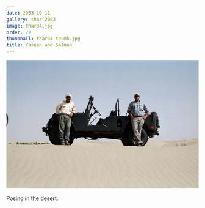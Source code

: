 ```yaml
---
date: 2003-10-11
gallery: thar-2003
image: thar34.jpg
order: 22
thumbnail: thar34-thumb.jpg
title: Yaseen and Salman
---
```


![Yaseen and Salman](./thar34.jpg)

Posing in the desert.